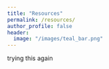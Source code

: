 ```yaml
---
title: "Resources"
permalink: /resources/
author_profile: false
header:
  image: "/images/teal_bar.png"
---
```


trying this again
